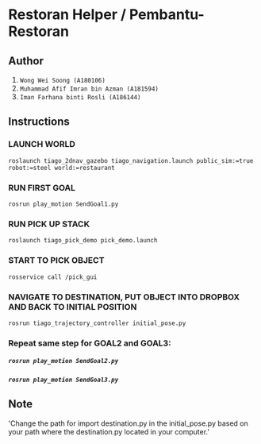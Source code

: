 # Restoran Helper / Pembantu-Restoran

## Author
1. `Wong Wei Soong (A180106)`
2. `Muhammad Afif Imran bin Azman (A181594)`
3. `Iman Farhana binti Rosli (A186144)`

## Instructions
### LAUNCH WORLD
`roslaunch tiago_2dnav_gazebo tiago_navigation.launch public_sim:=true robot:=steel world:=restaurant`

### RUN FIRST GOAL
`rosrun play_motion SendGoal1.py`

### RUN PICK UP STACK
`roslaunch tiago_pick_demo pick_demo.launch`

### START TO PICK OBJECT
`rosservice call /pick_gui`

### NAVIGATE TO DESTINATION, PUT OBJECT INTO DROPBOX AND BACK TO INITIAL POSITION
`rosrun tiago_trajectory_controller initial_pose.py`

### Repeat same step for GOAL2 and GOAL3:
##### `rosrun play_motion SendGoal2.py`
##### `rosrun play_motion SendGoal3.py`

## Note
'Change the path for import destination.py in the initial_pose.py based on your path where the destination.py located in your computer.'
